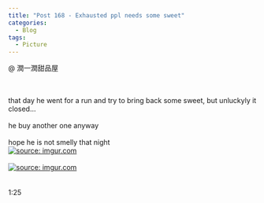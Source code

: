 ```yaml
---
title: "Post 168 - Exhausted ppl needs some sweet"
categories:
  - Blog
tags:
  - Picture
---
```


@ 潤一潤甜品屋

<br/>

<br/>
that day he went for a run and try to bring back some sweet, but unluckyly it closed... 
<br/>
<br/>
he buy another one anyway
<br/>
<br/>
hope he is not smelly that night
<br/>
<a href="https://imgur.com/xm82QEA"><img src="https://i.imgur.com/xm82QEA.jpg" title="source: imgur.com" /></a>

<br/>

<br/>
<a href="https://imgur.com/xcuXC1A"><img src="https://i.imgur.com/xcuXC1A.jpg" title="source: imgur.com" /></a>
<br/>

<br/>

<br/>
1:25
<br/>
<script src="https://utteranc.es/client.js"
        repo="serendipityinlife/serendipityinlife.github.io"
        issue-term="pathname"
        theme="github-light"
        crossorigin="anonymous"
        async>
</script>
